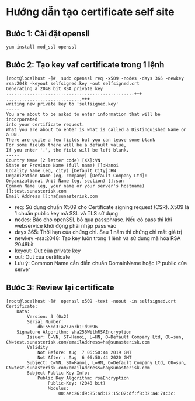# Hướng dẫn tạo certificate self site
## Bước 1: Cài đặt opensll
 ```
 yum install mod_ssl openssl  
  ```
## Bước 2: Tạo key vaf certificate trong 1 lệnh
```
[root@localhost ~]#  sudo openssl req -x509 -nodes -days 365 -newkey rsa:2048 -keyout selfsigned.key -out selfsigned.crt
Generating a 2048 bit RSA private key
.................................................+++
.............................+++
writing new private key to 'selfsigned.key'
-----
You are about to be asked to enter information that will be incorporated
into your certificate request.
What you are about to enter is what is called a Distinguished Name or a DN.
There are quite a few fields but you can leave some blank
For some fields there will be a default value,
If you enter '.', the field will be left blank.
-----
Country Name (2 letter code) [XX]:VN
State or Province Name (full name) []:Hanoi
Locality Name (eg, city) [Default City]:HN
Organization Name (eg, company) [Default Company Ltd]:
Organizational Unit Name (eg, section) []:sun
Common Name (eg, your name or your server's hostname) []:test.sunasterisk.com
Email Address []:ha@sunasterisk.com
```
 - req: Sử dụng chuẩn X509 cho Certificate signing request (CSR). X509 là 1 chuẩn public key mà SSL và TLS sử dụng
 - nodes: Báo cho openSSL bỏ qua passphrase. Nếu có pass thì khi webservice khởi động phải nhập pass vào
 - days 365: Thời hạn của chứng chỉ. Sau 1 năm thì chứng chỉ mất giá trị
 - newkey -rsa:2048: Tạo key luôn trong 1 lệnh và sử dụng mã hóa RSA 2048bit
 - keyout: Out của private key
 - out: Out của certificate
 - Lưu ý: Common Name cần điền chuẩn DomainName hoặc IP public của server
## Bước 3: Review lại certificate
```
[root@localhost ~]#  openssl x509 -text -noout -in selfsigned.crt
Certificate:
    Data:
        Version: 3 (0x2)
        Serial Number:
            db:55:d3:a2:76:b1:d9:96
    Signature Algorithm: sha256WithRSAEncryption
        Issuer: C=VN, ST=Hanoi, L=HN, O=Default Company Ltd, OU=sun, CN=test.sunasterisk.com/emailAddress=ha@sunasterisk.com
        Validity
            Not Before: Aug  7 06:50:44 2019 GMT
            Not After : Aug  6 06:50:44 2020 GMT
        Subject: C=VN, ST=Hanoi, L=HN, O=Default Company Ltd, OU=sun, CN=test.sunasterisk.com/emailAddress=ha@sunasterisk.com
        Subject Public Key Info:
            Public Key Algorithm: rsaEncryption
                Public-Key: (2048 bit)
                Modulus:
                    00:ae:26:d9:85:ad:12:15:02:df:f8:32:a4:74:3c:

```
